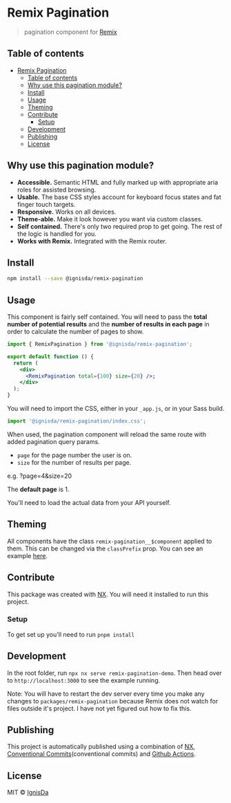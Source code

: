 # Remix Pagination

> pagination component for [Remix](Remix)

## Table of contents

- [Remix Pagination](#remix-pagination)
  - [Table of contents](#table-of-contents)
  - [Why use this pagination module?](#why-use-this-pagination-module)
  - [Install](#install)
  - [Usage](#usage)
  - [Theming](#theming)
  - [Contribute](#contribute)
    - [Setup](#setup)
  - [Development](#development)
  - [Publishing](#publishing)
  - [License](#license)

## Why use this pagination module?

- **Accessible.** Semantic HTML and fully marked up with appropriate aria roles for
  assisted browsing.
- **Usable.** The base CSS styles account for keyboard focus states and fat finger touch targets.
- **Responsive.** Works on all devices.
- **Theme-able.** Make it look however you want via custom classes.
- **Self contained.** There's only two required prop to get going. The rest of the logic is
  handled for you.
- **Works with Remix.** Integrated with the Remix router.

## Install

```bash
npm install --save @ignisda/remix-pagination
```

## Usage

This component is fairly self contained. You will need to pass the **total number of
potential results** and the **number of results in each page** in order to calculate the
number of pages to show.

```jsx
import { RemixPagination } from '@ignisda/remix-pagination';

export default function () {
  return (
    <div>
      <RemixPagination total={100} size={20} />;
    </div>
  );
}
```

You will need to import the CSS, either in your `_app.js`, or in your Sass build.

```jsx
import '@ignisda/remix-pagination/index.css';
```

When used, the pagination component will reload the same route with added pagination query params.

- `page` for the page number the user is on.
- `size` for the number of results per page.

e.g. ?page=4&size=20

The **default page** is 1.

You'll need to load the actual data from your API yourself.

## Theming

All components have the class `remix-pagination__$component` applied to them. This can be
changed via the `classPrefix` prop. You can see an example
[here](apps/remix-pagination-demo/app/routes/index.tsx).

## Contribute

This package was created with [NX](nx). You will need it installed to run this
project.

### Setup

To get set up you'll need to run `pnpm install`

## Development

In the root folder, run `npx nx serve remix-pagination-demo`. Then head over to
`http://localhost:3000` to see the example running.

Note: You will have to restart the dev server every time you make any changes to
`packages/remix-pagination` because Remix does not watch for files outside it's project. I
have not yet figured out how to fix this.

## Publishing

This project is automatically published using a combination of [NX](nx), [Conventional
Commits](conventional commits) and [Github Actions](.github/workflows/publish.yml).

## License

MIT © [IgnisDa](https://github.com/ignisda)

[remix]: https://remix.run/
[nx]: https://nx.dev/
[conventional commits]: https://www.conventionalcommits.org/en/v1.0.0/
